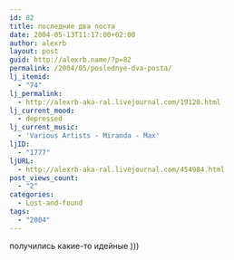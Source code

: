 ```yaml
---
id: 82
title: последние два поста
date: 2004-05-13T11:17:00+02:00
author: alexrb
layout: post
guid: http://alexrb.name/?p=82
permalink: /2004/05/poslednye-dva-posta/
lj_itemid:
  - "74"
lj_permalink:
  - http://alexrb-aka-ral.livejournal.com/19120.html
lj_current_mood:
  - depressed
lj_current_music:
  - 'Various Artists - Miranda - Max'
ljID:
  - "1777"
ljURL:
  - http://alexrb-aka-ral.livejournal.com/454984.html
post_views_count:
  - "2"
categories:
  - Lost-and-found
tags:
  - "2004"
---
```

получились какие-то идейные )))